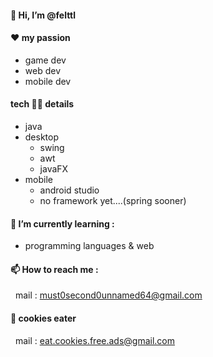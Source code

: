 #### 👋 Hi, I’m @felttl
#### ❤️ my passion
- game dev
- web dev
- mobile dev

#### tech 👨‍💻 details 
<ul>
  <li>java
    <li>desktop
        <ul>
          <li>swing</li>
          <li>awt</li>
          <li>javaFX</li>
        </ul>
    </li>
    <li>mobile
      <ul>
        <li>android studio</li>
        <li>no framework yet....(spring sooner)</li>
      </ul>
    </li>
  </li>
</ul>
  


#### 🌱 I’m currently learning :
- programming languages & web
#### 📫 How to reach me :
&nbsp;    mail : must0second0unnamed64@gmail.com 
#### 🍪 cookies eater 
&nbsp;   mail : eat.cookies.free.ads@gmail.com


